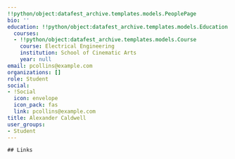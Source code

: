 ```yaml
---
!!python/object:datafest_archive.templates.models.PeoplePage
bio: ''
education: !!python/object:datafest_archive.templates.models.Education
  courses:
  - !!python/object:datafest_archive.templates.models.Course
    course: Electrical Engineering
    institution: School of Cinematic Arts
    year: null
email: pcollins@example.com
organizations: []
role: Student
social:
- !Social
  icon: envelope
  icon_pack: fas
  link: pcollins@example.com
title: Alexander Caldwell
user_groups:
- Student
---
```


    ## Links
    